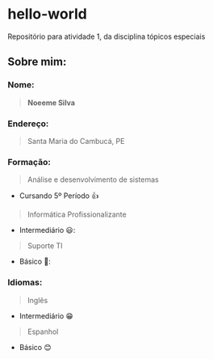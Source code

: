 # hello-world
Repositório para atividade 1, da disciplina tópicos especiais

## Sobre mim:
### Nome:
> **Noeeme Silva**
### Endereço:
> Santa Maria do Cambucá, PE
### Formação:
> Análise e desenvolvimento de sistemas
- Cursando 5º Período :+1:
> Informática Profissionalizante
- Intermediário 😃:
> Suporte TI
- Básico 🙂:
### Idiomas:
> Inglês
- Intermediário 😁
> Espanhol
- Básico 😊
